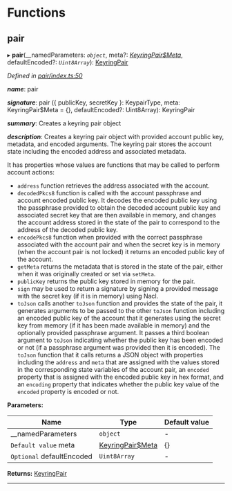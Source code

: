 

# Functions

<a id="pair"></a>

##  pair

▸ **pair**(__namedParameters: *`object`*, meta?: *[KeyringPair$Meta](_types_.md#keyringpair_meta)*, defaultEncoded?: *`Uint8Array`*): [KeyringPair](_types_.md#keyringpair)

*Defined in [pair/index.ts:50](https://github.com/polkadot-js/common/blob/7b9ca4a/packages/keyring/src/pair/index.ts#L50)*

*__name__*: pair

*__signature__*: pair ({ publicKey, secretKey }: KeypairType, meta: KeyringPair$Meta = {}, defaultEncoded?: Uint8Array): KeyringPair

*__summary__*: Creates a keyring pair object

*__description__*: Creates a keyring pair object with provided account public key, metadata, and encoded arguments. The keyring pair stores the account state including the encoded address and associated metadata.

It has properties whose values are functions that may be called to perform account actions:

*   `address` function retrieves the address associated with the account.
*   `decodedPkcs8` function is called with the account passphrase and account encoded public key. It decodes the encoded public key using the passphrase provided to obtain the decoded account public key and associated secret key that are then available in memory, and changes the account address stored in the state of the pair to correspond to the address of the decoded public key.
*   `encodePkcs8` function when provided with the correct passphrase associated with the account pair and when the secret key is in memory (when the account pair is not locked) it returns an encoded public key of the account.
*   `getMeta` returns the metadata that is stored in the state of the pair, either when it was originally created or set via `setMeta`.
*   `publicKey` returns the public key stored in memory for the pair.
*   `sign` may be used to return a signature by signing a provided message with the secret key (if it is in memory) using Nacl.
*   `toJson` calls another `toJson` function and provides the state of the pair, it generates arguments to be passed to the other `toJson` function including an encoded public key of the account that it generates using the secret key from memory (if it has been made available in memory) and the optionally provided passphrase argument. It passes a third boolean argument to `toJson` indicating whether the public key has been encoded or not (if a passphrase argument was provided then it is encoded). The `toJson` function that it calls returns a JSON object with properties including the `address` and `meta` that are assigned with the values stored in the corresponding state variables of the account pair, an `encoded` property that is assigned with the encoded public key in hex format, and an `encoding` property that indicates whether the public key value of the `encoded` property is encoded or not.

**Parameters:**

| Name | Type | Default value |
| ------ | ------ | ------ |
| __namedParameters | `object` | - |
| `Default value` meta | [KeyringPair$Meta](_types_.md#keyringpair_meta) |  {} |
| `Optional` defaultEncoded | `Uint8Array` | - |

**Returns:** [KeyringPair](_types_.md#keyringpair)

___

